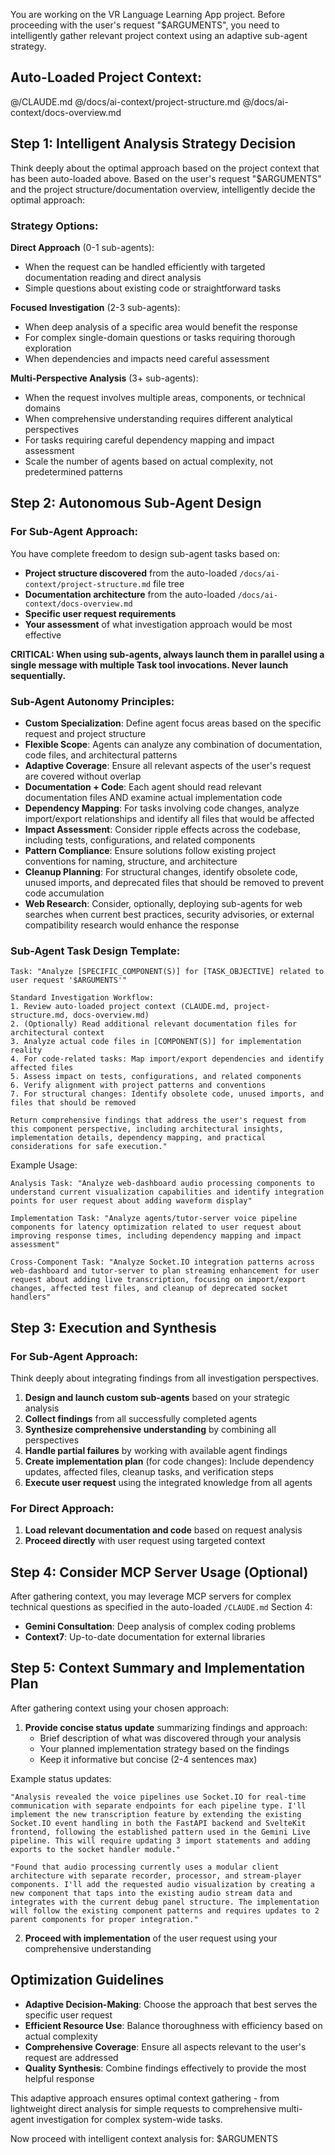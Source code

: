 You are working on the VR Language Learning App project. Before proceeding with
the user's request "$ARGUMENTS", you need to intelligently gather relevant
project context using an adaptive sub-agent strategy.

## Auto-Loaded Project Context:

@/CLAUDE.md @/docs/ai-context/project-structure.md
@/docs/ai-context/docs-overview.md

## Step 1: Intelligent Analysis Strategy Decision

Think deeply about the optimal approach based on the project context that has
been auto-loaded above. Based on the user's request "$ARGUMENTS" and the project
structure/documentation overview, intelligently decide the optimal approach:

### Strategy Options:

**Direct Approach** (0-1 sub-agents):

- When the request can be handled efficiently with targeted documentation
  reading and direct analysis
- Simple questions about existing code or straightforward tasks

**Focused Investigation** (2-3 sub-agents):

- When deep analysis of a specific area would benefit the response
- For complex single-domain questions or tasks requiring thorough exploration
- When dependencies and impacts need careful assessment

**Multi-Perspective Analysis** (3+ sub-agents):

- When the request involves multiple areas, components, or technical domains
- When comprehensive understanding requires different analytical perspectives
- For tasks requiring careful dependency mapping and impact assessment
- Scale the number of agents based on actual complexity, not predetermined
  patterns

## Step 2: Autonomous Sub-Agent Design

### For Sub-Agent Approach:

You have complete freedom to design sub-agent tasks based on:

- **Project structure discovered** from the auto-loaded
  `/docs/ai-context/project-structure.md` file tree
- **Documentation architecture** from the auto-loaded
  `/docs/ai-context/docs-overview.md`
- **Specific user request requirements**
- **Your assessment** of what investigation approach would be most effective

**CRITICAL: When using sub-agents, always launch them in parallel using a single
message with multiple Task tool invocations. Never launch sequentially.**

### Sub-Agent Autonomy Principles:

- **Custom Specialization**: Define agent focus areas based on the specific
  request and project structure
- **Flexible Scope**: Agents can analyze any combination of documentation, code
  files, and architectural patterns
- **Adaptive Coverage**: Ensure all relevant aspects of the user's request are
  covered without overlap
- **Documentation + Code**: Each agent should read relevant documentation files
  AND examine actual implementation code
- **Dependency Mapping**: For tasks involving code changes, analyze
  import/export relationships and identify all files that would be affected
- **Impact Assessment**: Consider ripple effects across the codebase, including
  tests, configurations, and related components
- **Pattern Compliance**: Ensure solutions follow existing project conventions
  for naming, structure, and architecture
- **Cleanup Planning**: For structural changes, identify obsolete code, unused
  imports, and deprecated files that should be removed to prevent code
  accumulation
- **Web Research**: Consider, optionally, deploying sub-agents for web searches
  when current best practices, security advisories, or external compatibility
  research would enhance the response

### Sub-Agent Task Design Template:

```
Task: "Analyze [SPECIFIC_COMPONENT(S)] for [TASK_OBJECTIVE] related to user request '$ARGUMENTS'"

Standard Investigation Workflow:
1. Review auto-loaded project context (CLAUDE.md, project-structure.md, docs-overview.md)
2. (Optionally) Read additional relevant documentation files for architectural context
3. Analyze actual code files in [COMPONENT(S)] for implementation reality
4. For code-related tasks: Map import/export dependencies and identify affected files
5. Assess impact on tests, configurations, and related components
6. Verify alignment with project patterns and conventions
7. For structural changes: Identify obsolete code, unused imports, and files that should be removed

Return comprehensive findings that address the user's request from this component perspective, including architectural insights, implementation details, dependency mapping, and practical considerations for safe execution."
```

Example Usage:

```
Analysis Task: "Analyze web-dashboard audio processing components to understand current visualization capabilities and identify integration points for user request about adding waveform display"

Implementation Task: "Analyze agents/tutor-server voice pipeline components for latency optimization related to user request about improving response times, including dependency mapping and impact assessment"

Cross-Component Task: "Analyze Socket.IO integration patterns across web-dashboard and tutor-server to plan streaming enhancement for user request about adding live transcription, focusing on import/export changes, affected test files, and cleanup of deprecated socket handlers"
```

## Step 3: Execution and Synthesis

### For Sub-Agent Approach:

Think deeply about integrating findings from all investigation perspectives.

1. **Design and launch custom sub-agents** based on your strategic analysis
2. **Collect findings** from all successfully completed agents
3. **Synthesize comprehensive understanding** by combining all perspectives
4. **Handle partial failures** by working with available agent findings
5. **Create implementation plan** (for code changes): Include dependency
   updates, affected files, cleanup tasks, and verification steps
6. **Execute user request** using the integrated knowledge from all agents

### For Direct Approach:

1. **Load relevant documentation and code** based on request analysis
2. **Proceed directly** with user request using targeted context

## Step 4: Consider MCP Server Usage (Optional)

After gathering context, you may leverage MCP servers for complex technical
questions as specified in the auto-loaded `/CLAUDE.md` Section 4:

- **Gemini Consultation**: Deep analysis of complex coding problems
- **Context7**: Up-to-date documentation for external libraries

## Step 5: Context Summary and Implementation Plan

After gathering context using your chosen approach:

1. **Provide concise status update** summarizing findings and approach:
   - Brief description of what was discovered through your analysis
   - Your planned implementation strategy based on the findings
   - Keep it informative but concise (2-4 sentences max)

Example status updates:

```
"Analysis revealed the voice pipelines use Socket.IO for real-time communication with separate endpoints for each pipeline type. I'll implement the new transcription feature by extending the existing Socket.IO event handling in both the FastAPI backend and SvelteKit frontend, following the established pattern used in the Gemini Live pipeline. This will require updating 3 import statements and adding exports to the socket handler module."

"Found that audio processing currently uses a modular client architecture with separate recorder, processor, and stream-player components. I'll add the requested audio visualization by creating a new component that taps into the existing audio stream data and integrates with the current debug panel structure. The implementation will follow the existing component patterns and requires updates to 2 parent components for proper integration."
```

2. **Proceed with implementation** of the user request using your comprehensive
   understanding

## Optimization Guidelines

- **Adaptive Decision-Making**: Choose the approach that best serves the
  specific user request
- **Efficient Resource Use**: Balance thoroughness with efficiency based on
  actual complexity
- **Comprehensive Coverage**: Ensure all aspects relevant to the user's request
  are addressed
- **Quality Synthesis**: Combine findings effectively to provide the most
  helpful response

This adaptive approach ensures optimal context gathering - from lightweight
direct analysis for simple requests to comprehensive multi-agent investigation
for complex system-wide tasks.

Now proceed with intelligent context analysis for: $ARGUMENTS
